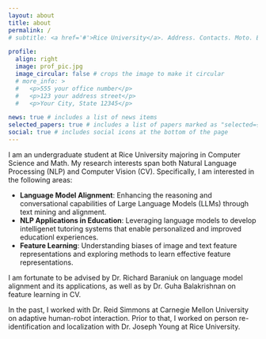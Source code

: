 ```yaml
---
layout: about
title: about
permalink: /
# subtitle: <a href='#'>Rice University</a>. Address. Contacts. Moto. Etc.

profile:
  align: right
  image: prof_pic.jpg
  image_circular: false # crops the image to make it circular
  # more_info: >
  #   <p>555 your office number</p>
  #   <p>123 your address street</p>
  #   <p>Your City, State 12345</p>

news: true # includes a list of news items
selected_papers: true # includes a list of papers marked as "selected={true}"
social: true # includes social icons at the bottom of the page
---
```


<!-- Write your biography here. Tell the world about yourself. Link to your favorite [subreddit](http://reddit.com). You can put a picture in, too. The code is already in, just name your picture `prof_pic.jpg` and put it in the `img/` folder.

Put your address / P.O. box / other info right below your picture. You can also disable any of these elements by editing `profile` property of the YAML header of your `_pages/about.md`. Edit `_bibliography/papers.bib` and Jekyll will render your [publications page](/al-folio/publications/) automatically.

Link to your social media connections, too. This theme is set up to use [Font Awesome icons](https://fontawesome.com/) and [Academicons](https://jpswalsh.github.io/academicons/), like the ones below. Add your Facebook, Twitter, LinkedIn, Google Scholar, or just disable all of them. -->

I am an undergraduate student at Rice University majoring in Computer Science and Math. My research interests span both Natural Language Processing (NLP) and Computer Vision (CV). Specifically, I am interested in the following areas:

- **Language Model Alignment**: Enhancing the reasoning and conversational capabilities of Large Language Models (LLMs) through text mining and alignment.
- **NLP Applications in Education**: Leveraging language models to develop intelligenet tutoring systems that enable personalized and improved educationl experiences.
- **Feature Learning**: Understanding biases of image and text feature representations and exploring methods to learn effective feature representations.

I am fortunate to be advised by Dr. Richard Baraniuk on language model alignment and its applications, as well as by Dr. Guha Balakrishnan on feature learning in CV.

In the past, I worked with Dr. Reid Simmons at Carnegie Mellon University on adaptive human-robot interaction. Prior to that, I worked on person re-identification and localization with Dr. Joseph Young at Rice University.
